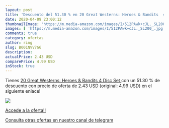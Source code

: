 ```yaml
---
layout: post
title: 'Descuento del 51.30 % en 20 Great Westerns: Heroes & Bandits  4 D'
date: 2020-04-09 23:00:12
thumbnailImage: 'https://m.media-amazon.com/images/I/512PAwk+cJL._SL200_.jpg'
images: [ 'https://m.media-amazon.com/images/I/512PAwk+cJL._SL200_.jpg' ]
comments: true
category: ofertas
author: ring
slug: B001NVV7G6
description:
actualPrice: 2.43 USD
comparePrice: 4.99 USD
inStock: true
---
```


Tienes [20 Great Westerns: Heroes & Bandits  4 Disc Set ](https://www.amazon.com/dp/B001NVV7G6/?tag=redken08-20) con un 51.30 % de descuento con precio de oferta de 2.43 USD (original: 4.99 USD) en el siguiente enlace!

[![](https://m.media-amazon.com/images/I/512PAwk+cJL._SL200_.jpg)](https://www.amazon.com/dp/B001NVV7G6/?tag=redken08-20)

[Accede a la oferta!!](https://www.amazon.com/dp/B001NVV7G6/?tag=redken08-20)

[Consulta otras ofertas en nuestro canal de telegram](https://t.me/s/ofertas25)
